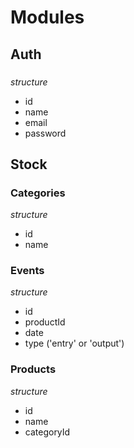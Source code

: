
# Modules

## Auth

###

*structure*

- id
- name
- email
- password

## Stock

### Categories

*structure*

- id
- name

### Events

*structure*

- id
- productId
- date
- type ('entry' or 'output')

### Products

*structure*

- id
- name
- categoryId
